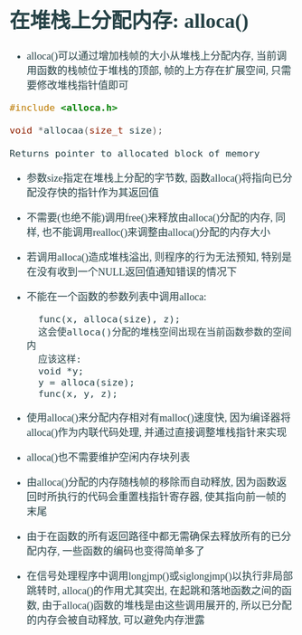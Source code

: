 <font size=4 color=#264246 face="微软雅黑">

# 在堆栈上分配内存: alloca()

+ alloca()可以通过增加栈帧的大小从堆栈上分配内存, 当前调用函数的栈帧位于堆栈的顶部, 帧的上方存在扩展空间, 只需要修改堆栈指针值即可

```c
#include <alloca.h>

void *allocaa(size_t size);

Returns pointer to allocated block of memory
```

+ 参数size指定在堆栈上分配的字节数, 函数alloca()将指向已分配没存快的指针作为其返回值
+ 不需要(也绝不能)调用free()来释放由alloca()分配的内存, 同样, 也不能调用realloc()来调整由alloca()分配的内存大小
+ 若调用alloca()造成堆栈溢出, 则程序的行为无法预知, 特别是在没有收到一个NULL返回值通知错误的情况下
+ 不能在一个函数的参数列表中调用alloca:
	
		func(x, alloca(size), z);
		这会使alloca()分配的堆栈空间出现在当前函数参数的空间内
		应该这样:
		void *y;
		y = alloca(size);
		func(x, y, z);

+ 使用alloca()来分配内存相对有malloc()速度快, 因为编译器将alloca()作为内联代码处理, 并通过直接调整堆栈指针来实现
+ alloca()也不需要维护空闲内存块列表
+ 由alloca()分配的内存随栈帧的移除而自动释放, 因为函数返回时所执行的代码会重置栈指针寄存器, 使其指向前一帧的末尾
+ 由于在函数的所有返回路径中都无需确保去释放所有的已分配内存, 一些函数的编码也变得简单多了
+ 在信号处理程序中调用longjmp()或siglongjmp()以执行非局部跳转时, alloca()的作用尤其突出, 在起跳和落地函数之间的函数, 由于alloca()函数的堆栈是由这些调用展开的, 所以已分配的内存会被自动释放, 可以避免内存泄露
